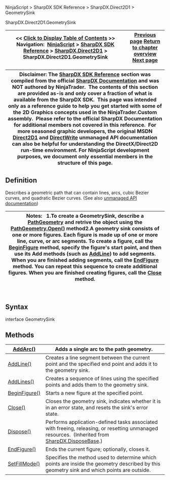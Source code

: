 ﻿
NinjaScript > SharpDX SDK Reference > SharpDX.Direct2D1 > GeometrySink

SharpDX.Direct2D1.GeometrySink

| << [Click to Display Table of Contents](sharpdx_direct2d1_geometrysink.md) >> **Navigation:**     [NinjaScript](ninjascript.md) > [SharpDX SDK Reference](sharpdx_sdk_reference.md) > [SharpDX.Direct2D1](sharpdx_direct2d1.md) > SharpDX.Direct2D1.GeometrySink | [Previous page](sharpdx_direct2d1_fillmode.md) [Return to chapter overview](sharpdx_direct2d1.md) [Next page](sharpdx_direct2d1_geometrysink_addarc.md) |
| --- | --- |

| Disclaimer: The [SharpDX SDK Reference](sharpdx_sdk_reference.md) section was compiled from the official [SharpDX Documentation](http://sharpdx.org/) and was NOT authored by NinjaTrader.  The contents of this section are provided as-is and only cover a fraction of what is available from the SharpDX SDK.  This page was intended only as a reference guide to help you get started with some of the 2D Graphics concepts used in the NinjaTrader.Custom assembly.  Please refer to the official SharpDX Documentation for additional members not covered in this reference.  For more seasoned graphic developers, the original MSDN [Direct2D1](https://msdn.microsoft.com/en-us/library/windows/desktop/dd370990.aspx) and [DirectWrite](https://msdn.microsoft.com/en-us/library/windows/desktop/dd368038.aspx) unmanaged API documentation can also be helpful for understanding the DirectX/Direct2D run-time environment. For NinjaScript development purposes, we document only essential members in the structure of this page. |
| --- |

## Definition
Describes a geometric path that can contain lines, arcs, cubic Bezier curves, and quadratic Bezier curves. 
(See also [unmanaged API documentation](http://msdn.microsoft.com/en-us/library/dd316592.aspx))
 

| Notes:    1.To create a GeometrySink, describe a [PathGeometry](sharpdx_direct2d1_pathgeometry.md) and retrive the object using the [PathGeometry.Open()](sharpdx_direct2d1_pathgeometry_open.md) method2.A geometry sink consists of one or more figures. Each figure is made up of one or more line, curve, or arc segments. To create a figure, call the [BeginFigure](sharpdx_direct2d1_geometrysink_beginfigure.md) method, specify the figure's start point, and then use its Add methods (such as [AddLine](sharpdx_direct2d1_geometrysink_addline.md)) to add segments. When you are finished adding segments, call the [EndFigure](sharpdx_direct2d1_geometrysink_endfigure.md) method. You can repeat this sequence to create additional figures. When you are finished creating figures, call the [Close](sharpdx_direct2d1_geometrysink_close.md) method. |
| --- |
 
## Syntax
interface GeometrySink
## Methods

| [AddArc()](sharpdx_direct2d1_geometrysink_addarc.md) | Adds a single arc to the path geometry. |
| --- | --- |
| [AddLine()](sharpdx_direct2d1_geometrysink_addline.md) | Creates a line segment between the current point and the specified end point and adds it to the geometry sink. |
| [AddLines()](sharpdx_direct2d1_geometrysink_addlines.md) | Creates a sequence of lines using the specified points and adds them to the geometry sink. |
| [BeginFigure()](sharpdx_direct2d1_geometrysink_beginfigure.md) | Starts a new figure at the specified point. |
| [Close()](sharpdx_direct2d1_geometrysink_close.md) | Closes the geometry sink, indicates whether it is in an error state, and resets the sink's error state. |
| [Dispose()](sharpdx_disposebase_dispose.md) | Performs application-defined tasks associated with freeing, releasing, or resetting unmanaged resources.  (Inherited from [SharpDX.DisposeBase](sharpdx_disposebase.md).) |
| [EndFigure()](sharpdx_direct2d1_geometrysink_endfigure.md) | Ends the current figure; optionally, closes it. |
| [SetFillMode()](sharpdx_direct2d1_geometrysink_setfillmode.md) | Specifies the method used to determine which points are inside the geometry described by this geometry sink and which points are outside. |
